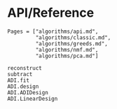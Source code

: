 # API/Reference

```@index
Pages = ["algorithms/api.md",
         "algorithms/classic.md",
         "algorithms/greeds.md",
         "algorithms/nmf.md",
         "algorithms/pca.md"]
```

```@docs
reconstruct
subtract
ADI.fit
ADI.design
ADI.ADIDesign
ADI.LinearDesign
```
